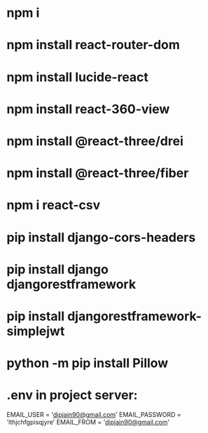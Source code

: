 # npm i
# npm install react-router-dom
# npm install lucide-react
# npm install react-360-view
# npm install @react-three/drei
# npm install @react-three/fiber
# npm i react-csv



# pip install django-cors-headers
# pip install django djangorestframework
# pip install djangorestframework-simplejwt
# python -m pip install Pillow


# .env in project server:

EMAIL_USER = 'dipjain90@gmail.com'
EMAIL_PASSWORD = 'lthjchfgpisqjyre'
EMAIL_FROM = 'dipjain90@gmail.com'

